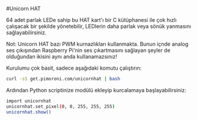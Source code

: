<!--
---
name: Unicorn HAT
class: board
type: hepsi
manufacturer: Pimoroni
url: http://shop.pimoroni.com/products/unicorn-hat
buy: http://shop.pimoroni.com/products/unicorn-hat
description: Tek bir HAT kart üzerinde 64 adet programlanabilir parlak led modülü.
github: https://github.com/pimoroni/unicornhat
pincount: 40
pin:
  '12':
    name: Data
    direction: output
    mode: pwm
    active: high
    description: WS2812 Data
-->
#Unicorn HAT

64 adet parlak LEDe sahip bu HAT kart'ı bir C kütüphanesi ile çok hızlı çalışacak bir şekilde yönetebilir, LEDlerin daha parlak veya sönük yanmasını sağlayabilirsiniz.

Not: Unicorn HAT bazı PWM kurnazlıkları kullanmakta. Bunun içnde analog ses çıkışından Raspberry Pi'nin ses çıkartmasını sağlayan şeyler de olduğundan ikisini aynı anda kullanamazsınız!

Kurulumu çok basit, sadece aşağıdaki komutu çalıştırın:

```bash
curl -sS get.pimoroni.com/unicornhat | bash
```

Ardından Python scriptinize modülü ekleyip kurcalamaya başlayabilirsiniz:

```bash
import unicornhat
unicornhat.set_pixel(0, 0, 255, 255, 255)
unicornhat.show()
```